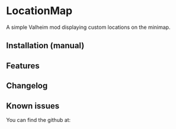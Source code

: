 ﻿# LocationMap
A simple Valheim mod displaying custom locations on the minimap.

## Installation (manual)


## Features


## Changelog


## Known issues
You can find the github at:
